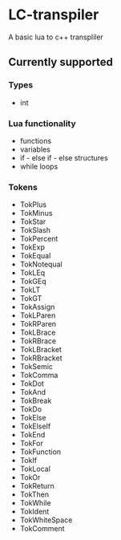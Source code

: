 # LC-transpiler
A basic lua to c++ transpliler

## Currently supported

### Types
- int
### Lua functionality
- functions
- variables
- if - else if - else structures
- while loops

### Tokens

- TokPlus	
- TokMinus	
- TokStar	
- TokSlash	
- TokPercent	
- TokExp	
- TokEqual	
- TokNotequal	
- TokLEq	
- TokGEq	
- TokLT	
- TokGT	
- TokAssign	
- TokLParen	
- TokRParen	
- TokLBrace	
- TokRBrace	
- TokLBracket	
- TokRBracket	
- TokSemic	
- TokComma	
- TokDot	
- TokAnd	
- TokBreak	
- TokDo	
- TokElse	
- TokElseIf	
- TokEnd	
- TokFor	
- TokFunction	
- TokIf	
- TokLocal	
- TokOr	
- TokReturn	
- TokThen	
- TokWhile	
- TokIdent	
- TokWhiteSpace	
- TokComment	
